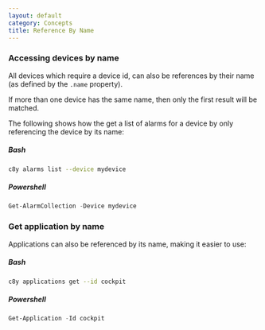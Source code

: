 ```yaml
---
layout: default
category: Concepts
title: Reference By Name
---
```


### Accessing devices by name

All devices which require a device id, can also be references by their name (as defined by the `.name` property).

If more than one device has the same name, then only the first result will be matched.

The following shows how the get a list of alarms for a device by only referencing the device by its name:

##### Bash

```sh
c8y alarms list --device mydevice
```

##### Powershell

```powershell
Get-AlarmCollection -Device mydevice
```

### Get application by name

Applications can also be referenced by its name, making it easier to use:

##### Bash

```sh
c8y applications get --id cockpit
```

##### Powershell

```powershell
Get-Application -Id cockpit
```
